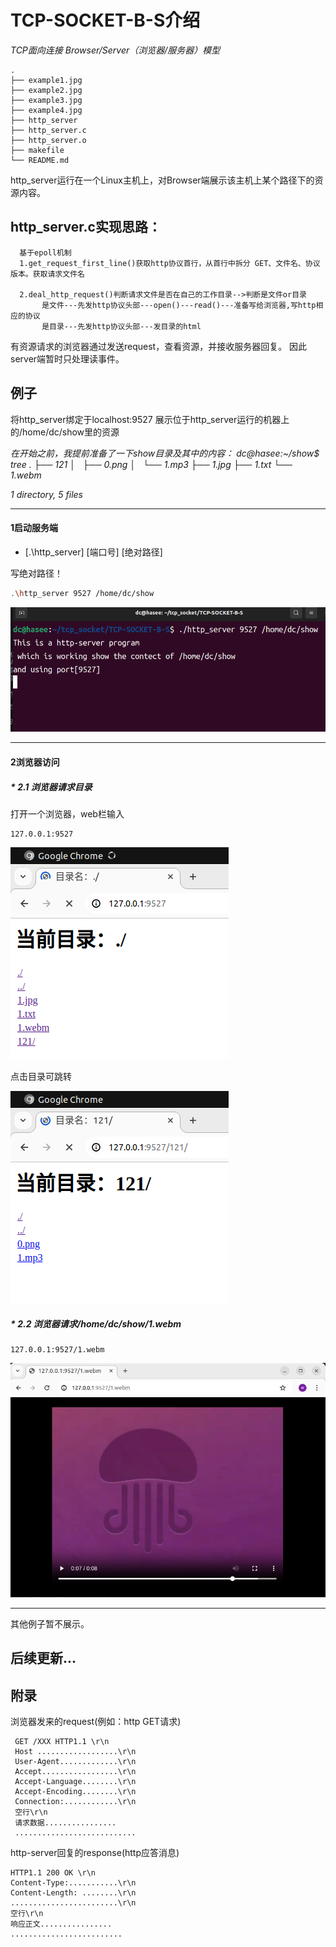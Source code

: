 
# TCP-SOCKET-B-S介绍
_TCP面向连接 Browser/Server（浏览器/服务器）模型_

```
.
├── example1.jpg
├── example2.jpg
├── example3.jpg
├── example4.jpg
├── http_server
├── http_server.c
├── http_server.o
├── makefile
└── README.md
```

http_server运行在一个Linux主机上，对Browser端展示该主机上某个路径下的资源内容。


## http_server.c实现思路：
      基于epoll机制
      1.get_request_first_line()获取http协议首行，从首行中拆分 GET、文件名、协议版本。获取请求文件名

      2.deal_http_request()判断请求文件是否在自己的工作目录-->判断是文件or目录
           是文件---先发http协议头部---open()---read()---准备写给浏览器,写http相应的协议
           是目录---先发http协议头部---发目录的html

有资源请求的浏览器通过发送request，查看资源，并接收服务器回复。
因此server端暂时只处理读事件。


## 例子

将http_server绑定于localhost:9527
展示位于http_server运行的机器上的/home/dc/show里的资源

*在开始之前，我提前准备了一下show目录及其中的内容：*
*dc@hasee:~/show$ tree*
*.*
*├── 121*
*│   ├── 0.png*
*│   └── 1.mp3*
*├── 1.jpg*
*├── 1.txt*
*└── 1.webm*

*1 directory, 5 files*

---

#### 1启动服务端

* [.\http_server] [端口号] [绝对路径] 

写绝对路径！

```bash
.\http_server 9527 /home/dc/show
```
![展示example1.jpg](example1.jpg)

---
#### 2浏览器访问

##### * 2.1 浏览器请求目录

打开一个浏览器，web栏输入

```
127.0.0.1:9527
```
![展示example3.jpg](example3.jpg)

点击目录可跳转

![展示example4.jpg](example4.jpg)

##### * 2.2 浏览器请求/home/dc/show/1.webm

```
127.0.0.1:9527/1.webm
```
![展示example2.jpg](example2.jpg)

---

其他例子暂不展示。

##  后续更新...

## 附录
浏览器发来的request(例如：http GET请求)
 
     GET /XXX HTTP1.1 \r\n
     Host ..................\r\n
     User-Agent.............\r\n
     Accept.................\r\n
     Accept-Language........\r\n
     Accept-Encoding........\r\n
     Connection:............\r\n
     空行\r\n
     请求数据................
     ...........................


http-server回复的response(http应答消息)
 
    HTTP1.1 200 OK \r\n
    Content-Type:...........\r\n
    Content-Length: ........\r\n
    ........................\r\n
    空行\r\n
    响应正文................
    .........................

